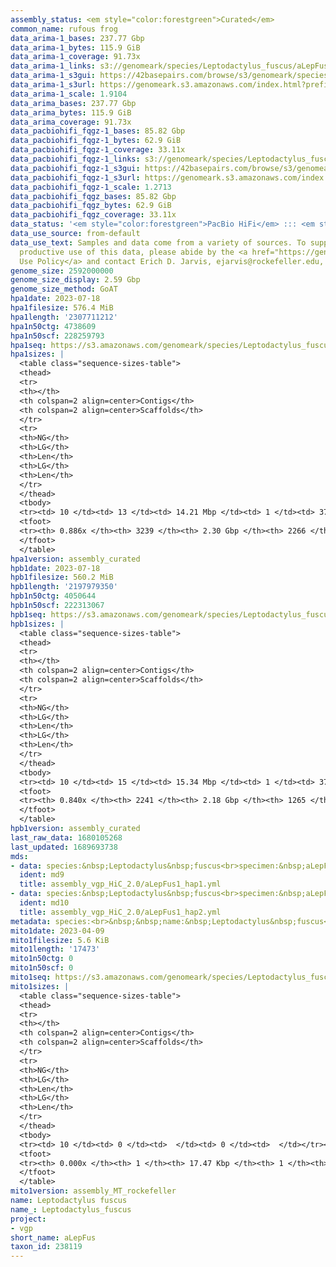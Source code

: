 ```yaml
---
assembly_status: <em style="color:forestgreen">Curated</em>
common_name: rufous frog
data_arima-1_bases: 237.77 Gbp
data_arima-1_bytes: 115.9 GiB
data_arima-1_coverage: 91.73x
data_arima-1_links: s3://genomeark/species/Leptodactylus_fuscus/aLepFus1/genomic_data/arima/<br>
data_arima-1_s3gui: https://42basepairs.com/browse/s3/genomeark/species/Leptodactylus_fuscus/aLepFus1/genomic_data/arima/
data_arima-1_s3url: https://genomeark.s3.amazonaws.com/index.html?prefix=species/Leptodactylus_fuscus/aLepFus1/genomic_data/arima/
data_arima-1_scale: 1.9104
data_arima_bases: 237.77 Gbp
data_arima_bytes: 115.9 GiB
data_arima_coverage: 91.73x
data_pacbiohifi_fqgz-1_bases: 85.82 Gbp
data_pacbiohifi_fqgz-1_bytes: 62.9 GiB
data_pacbiohifi_fqgz-1_coverage: 33.11x
data_pacbiohifi_fqgz-1_links: s3://genomeark/species/Leptodactylus_fuscus/aLepFus1/genomic_data/pacbio_hifi/<br>
data_pacbiohifi_fqgz-1_s3gui: https://42basepairs.com/browse/s3/genomeark/species/Leptodactylus_fuscus/aLepFus1/genomic_data/pacbio_hifi/
data_pacbiohifi_fqgz-1_s3url: https://genomeark.s3.amazonaws.com/index.html?prefix=species/Leptodactylus_fuscus/aLepFus1/genomic_data/pacbio_hifi/
data_pacbiohifi_fqgz-1_scale: 1.2713
data_pacbiohifi_fqgz_bases: 85.82 Gbp
data_pacbiohifi_fqgz_bytes: 62.9 GiB
data_pacbiohifi_fqgz_coverage: 33.11x
data_status: '<em style="color:forestgreen">PacBio HiFi</em> ::: <em style="color:forestgreen">Arima</em>'
data_use_source: from-default
data_use_text: Samples and data come from a variety of sources. To support fair and
  productive use of this data, please abide by the <a href="https://genome10k.soe.ucsc.edu/data-use-policies/">Data
  Use Policy</a> and contact Erich D. Jarvis, ejarvis@rockefeller.edu, with any questions.
genome_size: 2592000000
genome_size_display: 2.59 Gbp
genome_size_method: GoAT
hpa1date: 2023-07-18
hpa1filesize: 576.4 MiB
hpa1length: '2307711212'
hpa1n50ctg: 4738609
hpa1n50scf: 228259793
hpa1seq: https://s3.amazonaws.com/genomeark/species/Leptodactylus_fuscus/aLepFus1/assembly_curated/aLepFus1.hap1.cur.20230718.fasta.gz
hpa1sizes: |
  <table class="sequence-sizes-table">
  <thead>
  <tr>
  <th></th>
  <th colspan=2 align=center>Contigs</th>
  <th colspan=2 align=center>Scaffolds</th>
  </tr>
  <tr>
  <th>NG</th>
  <th>LG</th>
  <th>Len</th>
  <th>LG</th>
  <th>Len</th>
  </tr>
  </thead>
  <tbody>
  <tr><td> 10 </td><td> 13 </td><td> 14.21 Mbp </td><td> 1 </td><td> 373.86 Mbp </td></tr><tr><td> 20 </td><td> 33 </td><td> 11.34 Mbp </td><td> 2 </td><td> 290.10 Mbp </td></tr><tr><td> 30 </td><td> 59 </td><td> 8.73 Mbp </td><td> 3 </td><td> 258.30 Mbp </td></tr><tr><td> 40 </td><td> 95 </td><td> 6.26 Mbp </td><td> 4 </td><td> 228.30 Mbp </td></tr><tr style="background-color:#cccccc;"><td> 50 </td><td> 142 </td><td style="background-color:#88ff88;"> 4.74 Mbp </td><td> 5 </td><td style="background-color:#88ff88;"> 228.26 Mbp </td></tr><tr><td> 60 </td><td> 213 </td><td> 2.91 Mbp </td><td> 6 </td><td> 192.84 Mbp </td></tr><tr><td> 70 </td><td> 338 </td><td> 1.44 Mbp </td><td> 8 </td><td> 99.29 Mbp </td></tr><tr><td> 80 </td><td> 684 </td><td> 366.04 Kbp </td><td> 11 </td><td> 88.79 Mbp </td></tr><tr><td> 90 </td><td> 0 </td><td>  </td><td> 0 </td><td>  </td></tr><tr><td> 100 </td><td> 0 </td><td>  </td><td> 0 </td><td>  </td></tr></tbody>
  <tfoot>
  <tr><th> 0.886x </th><th> 3239 </th><th> 2.30 Gbp </th><th> 2266 </th><th> 2.31 Gbp </th></tr>
  </tfoot>
  </table>
hpa1version: assembly_curated
hpb1date: 2023-07-18
hpb1filesize: 560.2 MiB
hpb1length: '2197979350'
hpb1n50ctg: 4050644
hpb1n50scf: 222313067
hpb1seq: https://s3.amazonaws.com/genomeark/species/Leptodactylus_fuscus/aLepFus1/assembly_curated/aLepFus1.hap2.cur.20230718.fasta.gz
hpb1sizes: |
  <table class="sequence-sizes-table">
  <thead>
  <tr>
  <th></th>
  <th colspan=2 align=center>Contigs</th>
  <th colspan=2 align=center>Scaffolds</th>
  </tr>
  <tr>
  <th>NG</th>
  <th>LG</th>
  <th>Len</th>
  <th>LG</th>
  <th>Len</th>
  </tr>
  </thead>
  <tbody>
  <tr><td> 10 </td><td> 15 </td><td> 15.34 Mbp </td><td> 1 </td><td> 371.06 Mbp </td></tr><tr><td> 20 </td><td> 34 </td><td> 12.09 Mbp </td><td> 2 </td><td> 285.84 Mbp </td></tr><tr><td> 30 </td><td> 60 </td><td> 8.04 Mbp </td><td> 3 </td><td> 249.12 Mbp </td></tr><tr><td> 40 </td><td> 99 </td><td> 5.74 Mbp </td><td> 4 </td><td> 226.02 Mbp </td></tr><tr style="background-color:#cccccc;"><td> 50 </td><td> 151 </td><td style="background-color:#88ff88;"> 4.05 Mbp </td><td> 5 </td><td style="background-color:#88ff88;"> 222.31 Mbp </td></tr><tr><td> 60 </td><td> 233 </td><td> 2.44 Mbp </td><td> 7 </td><td> 156.14 Mbp </td></tr><tr><td> 70 </td><td> 389 </td><td> 1.11 Mbp </td><td> 9 </td><td> 91.39 Mbp </td></tr><tr><td> 80 </td><td> 918 </td><td> 200.11 Kbp </td><td> 19 </td><td> 0.80 Mbp </td></tr><tr><td> 90 </td><td> 0 </td><td>  </td><td> 0 </td><td>  </td></tr><tr><td> 100 </td><td> 0 </td><td>  </td><td> 0 </td><td>  </td></tr></tbody>
  <tfoot>
  <tr><th> 0.840x </th><th> 2241 </th><th> 2.18 Gbp </th><th> 1265 </th><th> 2.20 Gbp </th></tr>
  </tfoot>
  </table>
hpb1version: assembly_curated
last_raw_data: 1680105268
last_updated: 1689693738
mds:
- data: species:&nbsp;Leptodactylus&nbsp;fuscus<br>specimen:&nbsp;aLepFus1<br>projects:&nbsp;<br>&nbsp;&nbsp;-&nbsp;vgp<br>data_location:&nbsp;S3<br>release_to:&nbsp;S3<br>haplotype_to_curate:&nbsp;hap1<br>hap1:&nbsp;s3://genomeark/species/Leptodactylus_fuscus/aLepFus1/assembly_vgp_HiC_2.0/aLepFus1.HiC.hap1.20230421.fasta.gz<br>hap2:&nbsp;s3://genomeark/species/Leptodactylus_fuscus/aLepFus1/assembly_vgp_HiC_2.0/aLepFus1.HiC.hap2.20230421.fasta.gz<br>pretext_hap1:&nbsp;s3://genomeark/species/Leptodactylus_fuscus/aLepFus1/assembly_vgp_HiC_2.0/evaluation/hap1/pretext/aLepFus1_hap1__s2_heatmap.pretext<br>pretext_hap2:&nbsp;s3://genomeark/species/Leptodactylus_fuscus/aLepFus1/assembly_vgp_HiC_2.0/evaluation/hap2/pretext/aLepFus1_hap2__s2_heatmap.pretext<br>kmer_spectra_img:&nbsp;s3://genomeark/species/Leptodactylus_fuscus/aLepFus1/assembly_vgp_HiC_2.0/evaluation/merqury/aLepFus1_png/<br>pacbio_read_dir:&nbsp;s3://genomeark/species/Leptodactylus_fuscus/aLepFus1/genomic_data/pacbio_hifi/<br>pacbio_read_type:&nbsp;hifi<br>hic_read_dir:&nbsp;s3://genomeark/species/Leptodactylus_fuscus/aLepFus1/genomic_data/arima/<br>bionano_cmap_dir:&nbsp;s3://genomeark/species/Leptodactylus_fuscus/aLepFus1/genomic_data/bionano/<br>mito:&nbsp;s3://genomeark/species/Leptodactylus_fuscus/aLepFus1/assembly_MT_rockefeller/aLepFus1.MT.20230409.fasta.gz<br>pipeline:<br>&nbsp;&nbsp;-&nbsp;hifiasm&nbsp;(0.18.8+galaxy1)<br>&nbsp;&nbsp;-&nbsp;solve&nbsp;(3.7)<br>&nbsp;&nbsp;-&nbsp;yahs&nbsp;(1.2a.2+galaxy0)<br>assembled_by_group:&nbsp;Rockefeller<br>notes:&nbsp;This&nbsp;was&nbsp;a&nbsp;hifiasm-HiC&nbsp;assembly&nbsp;of&nbsp;aLepFus1,&nbsp;resulting&nbsp;in&nbsp;two&nbsp;complete&nbsp;haplotypes.&nbsp;This&nbsp;individual&nbsp;had&nbsp;bionano&nbsp;data.&nbsp;HiC&nbsp;scaffolding&nbsp;was&nbsp;performed&nbsp;with&nbsp;yahs.&nbsp;K-mer&nbsp;spectra&nbsp;indicates&nbsp;a&nbsp;homogametic&nbsp;specimen.&nbsp;The&nbsp;HiC&nbsp;prep&nbsp;was&nbsp;Arima&nbsp;kit&nbsp;2.&nbsp;I&nbsp;am&nbsp;submitting&nbsp;both&nbsp;hap1&nbsp;&&nbsp;hap2&nbsp;for&nbsp;dual&nbsp;curation.&nbsp;This&nbsp;is&nbsp;the&nbsp;curation&nbsp;ticket&nbsp;for&nbsp;hap1.&nbsp;
  ident: md9
  title: assembly_vgp_HiC_2.0/aLepFus1_hap1.yml
- data: species:&nbsp;Leptodactylus&nbsp;fuscus<br>specimen:&nbsp;aLepFus1<br>projects:&nbsp;<br>&nbsp;&nbsp;-&nbsp;vgp<br>data_location:&nbsp;S3<br>release_to:&nbsp;S3<br>haplotype_to_curate:&nbsp;hap2<br>hap1:&nbsp;s3://genomeark/species/Leptodactylus_fuscus/aLepFus1/assembly_vgp_HiC_2.0/aLepFus1.HiC.hap1.20230421.fasta.gz<br>hap2:&nbsp;s3://genomeark/species/Leptodactylus_fuscus/aLepFus1/assembly_vgp_HiC_2.0/aLepFus1.HiC.hap2.20230421.fasta.gz<br>pretext_hap1:&nbsp;s3://genomeark/species/Leptodactylus_fuscus/aLepFus1/assembly_vgp_HiC_2.0/evaluation/hap1/pretext/aLepFus1_hap1__s2_heatmap.pretext<br>pretext_hap2:&nbsp;s3://genomeark/species/Leptodactylus_fuscus/aLepFus1/assembly_vgp_HiC_2.0/evaluation/hap2/pretext/aLepFus1_hap2__s2_heatmap.pretext<br>kmer_spectra_img:&nbsp;s3://genomeark/species/Leptodactylus_fuscus/aLepFus1/assembly_vgp_HiC_2.0/evaluation/merqury/aLepFus1_png/<br>pacbio_read_dir:&nbsp;s3://genomeark/species/Leptodactylus_fuscus/aLepFus1/genomic_data/pacbio_hifi/<br>pacbio_read_type:&nbsp;hifi<br>hic_read_dir:&nbsp;s3://genomeark/species/Leptodactylus_fuscus/aLepFus1/genomic_data/arima/<br>bionano_cmap_dir:&nbsp;s3://genomeark/species/Leptodactylus_fuscus/aLepFus1/genomic_data/bionano/<br>mito:&nbsp;s3://genomeark/species/Leptodactylus_fuscus/aLepFus1/assembly_MT_rockefeller/aLepFus1.MT.20230409.fasta.gz<br>pipeline:<br>&nbsp;&nbsp;-&nbsp;hifiasm&nbsp;(0.18.8+galaxy1)<br>&nbsp;&nbsp;-&nbsp;solve&nbsp;(3.7)<br>&nbsp;&nbsp;-&nbsp;yahs&nbsp;(1.2a.2+galaxy0)<br>assembled_by_group:&nbsp;Rockefeller<br>notes:&nbsp;This&nbsp;was&nbsp;a&nbsp;hifiasm-HiC&nbsp;assembly&nbsp;of&nbsp;aLepFus1,&nbsp;resulting&nbsp;in&nbsp;two&nbsp;complete&nbsp;haplotypes.&nbsp;This&nbsp;individual&nbsp;had&nbsp;bionano&nbsp;data.&nbsp;HiC&nbsp;scaffolding&nbsp;was&nbsp;performed&nbsp;with&nbsp;yahs.&nbsp;K-mer&nbsp;spectra&nbsp;indicates&nbsp;a&nbsp;homogametic&nbsp;specimen.&nbsp;The&nbsp;HiC&nbsp;prep&nbsp;was&nbsp;Arima&nbsp;kit&nbsp;2.&nbsp;I&nbsp;am&nbsp;submitting&nbsp;both&nbsp;hap1&nbsp;&&nbsp;hap2&nbsp;for&nbsp;dual&nbsp;curation.&nbsp;This&nbsp;is&nbsp;the&nbsp;curation&nbsp;ticket&nbsp;for&nbsp;hap2.&nbsp;
  ident: md10
  title: assembly_vgp_HiC_2.0/aLepFus1_hap2.yml
metadata: species:<br>&nbsp;&nbsp;name:&nbsp;Leptodactylus&nbsp;fuscus<br>&nbsp;&nbsp;individuals:<br>&nbsp;&nbsp;-&nbsp;short_name:&nbsp;aLepFus1<br>&nbsp;&nbsp;short_name:&nbsp;aLepFus<br>&nbsp;&nbsp;taxon_id:&nbsp;238119<br>&nbsp;&nbsp;common_name:&nbsp;rufous&nbsp;frog<br>&nbsp;&nbsp;genome_size:&nbsp;2592000000<br>&nbsp;&nbsp;genome_size_method:&nbsp;GoAT<br>&nbsp;&nbsp;order:<br>&nbsp;&nbsp;&nbsp;&nbsp;name:&nbsp;Anura<br>&nbsp;&nbsp;family:<br>&nbsp;&nbsp;&nbsp;&nbsp;name:&nbsp;Leptodactylidae<br>&nbsp;&nbsp;project:&nbsp;[&nbsp;vgp&nbsp;]<br>
mito1date: 2023-04-09
mito1filesize: 5.6 KiB
mito1length: '17473'
mito1n50ctg: 0
mito1n50scf: 0
mito1seq: https://s3.amazonaws.com/genomeark/species/Leptodactylus_fuscus/aLepFus1/assembly_MT_rockefeller/aLepFus1.MT.20230409.fasta.gz
mito1sizes: |
  <table class="sequence-sizes-table">
  <thead>
  <tr>
  <th></th>
  <th colspan=2 align=center>Contigs</th>
  <th colspan=2 align=center>Scaffolds</th>
  </tr>
  <tr>
  <th>NG</th>
  <th>LG</th>
  <th>Len</th>
  <th>LG</th>
  <th>Len</th>
  </tr>
  </thead>
  <tbody>
  <tr><td> 10 </td><td> 0 </td><td>  </td><td> 0 </td><td>  </td></tr><tr><td> 20 </td><td> 0 </td><td>  </td><td> 0 </td><td>  </td></tr><tr><td> 30 </td><td> 0 </td><td>  </td><td> 0 </td><td>  </td></tr><tr><td> 40 </td><td> 0 </td><td>  </td><td> 0 </td><td>  </td></tr><tr style="background-color:#cccccc;"><td> 50 </td><td> 0 </td><td style="background-color:#ff8888;">  </td><td> 0 </td><td style="background-color:#ff8888;">  </td></tr><tr><td> 60 </td><td> 0 </td><td>  </td><td> 0 </td><td>  </td></tr><tr><td> 70 </td><td> 0 </td><td>  </td><td> 0 </td><td>  </td></tr><tr><td> 80 </td><td> 0 </td><td>  </td><td> 0 </td><td>  </td></tr><tr><td> 90 </td><td> 0 </td><td>  </td><td> 0 </td><td>  </td></tr><tr><td> 100 </td><td> 0 </td><td>  </td><td> 0 </td><td>  </td></tr></tbody>
  <tfoot>
  <tr><th> 0.000x </th><th> 1 </th><th> 17.47 Kbp </th><th> 1 </th><th> 17.47 Kbp </th></tr>
  </tfoot>
  </table>
mito1version: assembly_MT_rockefeller
name: Leptodactylus fuscus
name_: Leptodactylus_fuscus
project:
- vgp
short_name: aLepFus
taxon_id: 238119
---
```


